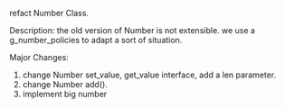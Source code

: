 refact Number Class.

Description:
the old version of Number is not extensible. we use a g_number_policies to adapt
a sort of situation.

Major Changes:
1. change Number set_value, get_value interface, add a len parameter.
1. change Number add().
2. implement big number
